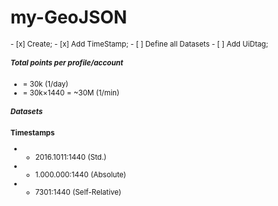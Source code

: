 # my-GeoJSON

<sub>
- [x] Create;
- [x] Add TimeStamp;
- [ ] Define all Datasets
- [ ] Add UiDtag;


##### Total points per profile/account
* = 30k (1/day)
* = 30k×1440 = ~30M (1/min)

##### Datasets
**Timestamps**
* * 2016.1011:1440 (Std.)
* * 1.000.000:1440 (Absolute)
* * 7301:1440 (Self-Relative)
